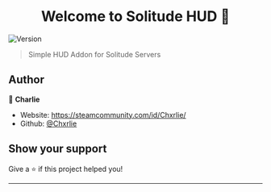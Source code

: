 <h1 align="center">Welcome to Solitude HUD 👋</h1>
<p>
  <img alt="Version" src="https://img.shields.io/badge/version-0.1-blue.svg?cacheSeconds=2592000" />
</p>

> Simple HUD Addon for Solitude Servers

## Author

👤 **Charlie**

* Website: https://steamcommunity.com/id/Chxrlie/
* Github: [@Chxrlie](https://github.com/Chxrlie)

## Show your support

Give a ⭐️ if this project helped you!

***
